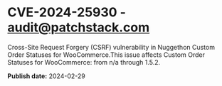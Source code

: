 # CVE-2024-25930 - audit@patchstack.com

Cross-Site Request Forgery (CSRF) vulnerability in Nuggethon Custom Order Statuses for WooCommerce.This issue affects Custom Order Statuses for WooCommerce: from n/a through 1.5.2.



**Publish date:** 2024-02-29
